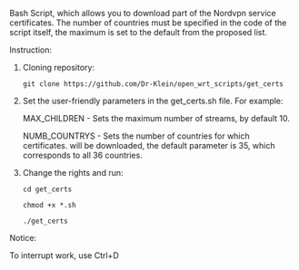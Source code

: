 Bash Script, which allows you to download part of the Nordvpn service certificates. 
The number of countries must be specified in the code of the script itself, the maximum is set to the default from the proposed list. 

Instruction:

1. Cloning repository:

	```git clone https://github.com/Dr-Klein/open_wrt_scripts/get_certs```
	
2. Set the user-friendly parameters in the get_certs.sh file. For example:
	
	MAX_CHILDREN - Sets the maximum number of streams, by default 10.
	
	NUMB_COUNTRYS - Sets the number of countries for which certificates. 
	will be downloaded, the default parameter is 35, which corresponds to all 36 countries.

3. Change the rights and run:
	
	```cd get_certs```

	```chmod +x *.sh```
	
	```./get_certs```

Notice:

To interrupt work, use Ctrl+D
